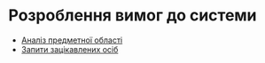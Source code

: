 # Розроблення вимог до системи

- [Аналіз предметної області](/requirements/state-of-the-art.md)
- [Запити зацікавлених осіб](/requirements/stakeholders-needs.md)